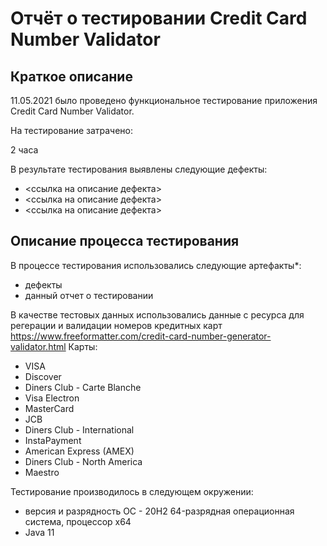 # Отчёт о тестировании Credit Card Number Validator

## Краткое описание

11.05.2021   было проведено функциональное тестирование  приложения Credit Card Number Validator.

На тестирование затрачено: 

2 часа

В результате тестирования выявлены следующие дефекты:
* <ссылка на описание дефекта>
* <ссылка на описание дефекта>
* <ссылка на описание дефекта>

## Описание процесса тестирования

В процессе тестирования использовались следующие артефакты*:
* дефекты
* данный отчет о тестировании



В качестве тестовых данных использовались данные с ресурса для регерации и валидации номеров кредитных карт   https://www.freeformatter.com/credit-card-number-generator-validator.html
Карты:
* VISA
* Discover
* Diners Club - Carte Blanche
* Visa Electron
* MasterCard
* JCB
* Diners Club - International
* InstaPayment
* American Express (AMEX)
* Diners Club - North America
* Maestro


Тестирование производилось в следующем окружении:
* версия и разрядность ОС - 20H2 64-разрядная операционная система, процессор x64
*  Java 11
